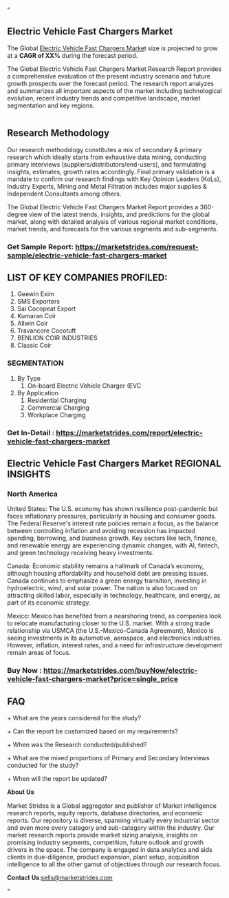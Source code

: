 <p>"</p>
<h2>Electric Vehicle Fast Chargers Market</h2>
<p>The Global <a href="https://marketstrides.com/report/electric-vehicle-fast-chargers-market">Electric Vehicle Fast Chargers Marke</a>t size is projected to grow at a <strong>CAGR of XX%</strong> during the forecast period.</p>
<p>The Global Electric Vehicle Fast Chargers Market Research Report provides a comprehensive evaluation of the present industry scenario and future growth prospects over the forecast period. The research report analyzes and summarizes all important aspects of the market including technological evolution, recent industry trends and competitive landscape, market segmentation and key regions.</p>
<p><img alt="" /></p>
<h2>Research Methodology</h2>
<p>Our research methodology constitutes a mix of secondary &amp; primary research which ideally starts from exhaustive data mining, conducting primary interviews (suppliers/distributors/end-users), and formulating insights, estimates, growth rates accordingly. Final primary validation is a mandate to confirm our research findings with Key Opinion Leaders (KoLs), Industry Experts, Mining and Metal Filtration includes major supplies &amp; Independent Consultants among others.</p>
<p>The Global Electric Vehicle Fast Chargers Market Report provides a 360-degree view of the latest trends, insights, and predictions for the global market, along with detailed analysis of various regional market conditions, market trends, and forecasts for the various segments and sub-segments.</p>
<h3><strong>Get Sample Report: <a href="https://marketstrides.com/request-sample/electric-vehicle-fast-chargers-market">https://marketstrides.com/request-sample/electric-vehicle-fast-chargers-market</a></strong></h3>
<h2>LIST OF KEY COMPANIES PROFILED:</h2>
<ol>
<li>Geewin Exim</li>
<li>SMS Exporters</li>
<li>Sai Cocopeat Export</li>
<li>Kumaran Coir</li>
<li>Allwin Coir</li>
<li>Travancore Cocotuft</li>
<li>BENLION COIR INDUSTRIES</li>
<li>Classic Coir</li>
</ol>
<h3>SEGMENTATION</h3>
<ol>
<li>By Type
<ol>
<li>On-board Electric Vehicle Charger (EVC</li>
</ol>
</li>
<li>By Application
<ol>
<li>Residential Charging</li>
<li>Commercial Charging</li>
<li>Workplace Charging</li>
</ol>
</li>
</ol>
<h3><strong>Get In-Detail : <a href="https://marketstrides.com/report/electric-vehicle-fast-chargers-market">https://marketstrides.com/report/electric-vehicle-fast-chargers-market</a></strong></h3>
<h2>Electric Vehicle Fast Chargers Market REGIONAL INSIGHTS</h2>
<h3>North America</h3>
<p>United States: The U.S. economy has shown resilience post-pandemic but faces inflationary pressures, particularly in housing and consumer goods. The Federal Reserve's interest rate policies remain a focus, as the balance between controlling inflation and avoiding recession has impacted spending, borrowing, and business growth. Key sectors like tech, finance, and renewable energy are experiencing dynamic changes, with AI, fintech, and green technology receiving heavy investments.</p>
<p>Canada: Economic stability remains a hallmark of Canada’s economy, although housing affordability and household debt are pressing issues. Canada continues to emphasize a green energy transition, investing in hydroelectric, wind, and solar power. The nation is also focused on attracting skilled labor, especially in technology, healthcare, and energy, as part of its economic strategy.</p>
<p>Mexico: Mexico has benefited from a nearshoring trend, as companies look to relocate manufacturing closer to the U.S. market. With a strong trade relationship via USMCA (the U.S.-Mexico-Canada Agreement), Mexico is seeing investments in its automotive, aerospace, and electronics industries. However, inflation, interest rates, and a need for infrastructure development remain areas of focus.</p>
<h3><strong>Buy Now : <a href="https://marketstrides.com/buyNow/electric-vehicle-fast-chargers-market?price=single_price">https://marketstrides.com/buyNow/electric-vehicle-fast-chargers-market?price=single_price</a></strong></h3>
<h2>FAQ</h2>
<p>+ What are the years considered for the study?</p>
<p>+ Can the report be customized based on my requirements?</p>
<p>+ When was the Research conducted/published?</p>
<p>+ What are the mixed proportions of Primary and Secondary Interviews conducted for the study?</p>
<p>+ When will the report be updated?</p>
<p>𝐀𝐛𝐨𝐮𝐭 𝐔𝐬</p>
<p>Market Strides is a Global aggregator and publisher of Market intelligence research reports, equity reports, database directories, and economic reports. Our repository is diverse, spanning virtually every industrial sector and even more every category and sub-category within the industry. Our market research reports provide market sizing analysis, insights on promising industry segments, competition, future outlook and growth drivers in the space. The company is engaged in data analytics and aids clients in due-diligence, product expansion, plant setup, acquisition intelligence to all the other gamut of objectives through our research focus.</p>
<p>𝐂𝐨𝐧𝐭𝐚𝐜𝐭 𝐔𝐬:<a href="mailto:sells@marketstrides.com">sells@marketstrides.com</a></p>
<p>"</p>
